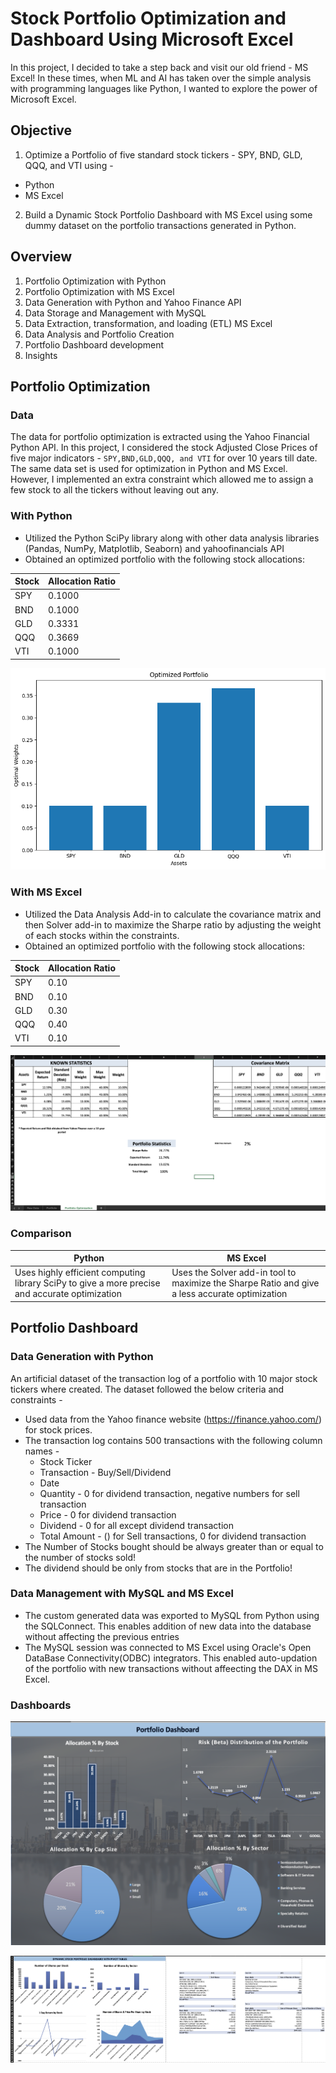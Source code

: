 # Stock Portfolio Optimization and Dashboard Using Microsoft Excel
In this project, I decided to take a step back and visit our old friend - MS Excel! In these times, when ML and AI has 
taken over the simple analysis with programming languages like Python, I wanted to explore the power of Microsoft Excel.

## Objective

1. Optimize a Portfolio of five standard stock tickers - SPY, BND, GLD, QQQ, and VTI using - 

  - Python
  - MS Excel

2. Build a Dynamic Stock Portfolio Dashboard with MS Excel using some dummy dataset on the portfolio transactions generated in Python.

## Overview

1. Portfolio Optimization with Python
2. Portfolio Optimization with MS Excel
3. Data Generation with Python and Yahoo Finance API
4. Data Storage and Management with MySQL
5. Data Extraction, transformation, and loading (ETL) MS Excel
6. Data Analysis and Portfolio Creation
7. Portfolio Dashboard development
8. Insights

## Portfolio Optimization

### Data

The data for portfolio optimization is extracted using the Yahoo Financial Python API. In this project, I considered the stock Adjusted Close Prices of five major indicators - 
`SPY,BND,GLD,QQQ, and VTI` for over 10 years till date. The same data set is used for optimization in Python and MS Excel. However, I implemented an extra constraint
which allowed me to assign a few stock to all the tickers without leaving out any.

### With Python

- Utilized the Python SciPy library along with other data analysis libraries (Pandas, NumPy, Matplotlib, Seaborn) and yahoofinancials API
- Obtained an optimized portfolio with the following stock allocations:

 | Stock | Allocation Ratio |
 |---|---|
 | SPY | 0.1000 |
 | BND | 0.1000 |
 | GLD | 0.3331 |
 | QQQ | 0.3669 |
 | VTI | 0.1000 |
 
 ![](portfolio_optimization/optimized_portfolio_graph.png)

 ### With MS Excel

 - Utilized the Data Analysis Add-in to calculate the covariance matrix and then Solver add-in to maximize the Sharpe ratio by adjusting the weight of each stocks within the constraints.
- Obtained an optimized portfolio with the following stock allocations:

| Stock | Allocation Ratio |
 |---|---|
 | SPY | 0.10 |
 | BND | 0.10 |
 | GLD | 0.30 |
 | QQQ | 0.40 |
 | VTI | 0.10 |
 
![](portfolio_optimization/excel_optimization_checkpoints/optimized_portfolio.png)

### Comparison 
| Python | MS Excel|
|--|--|
| Uses highly efficient computing library SciPy to give a more precise and accurate optimization | Uses the Solver add-in tool to maximize the Sharpe Ratio and give a less accurate optimization|

## Portfolio Dashboard

### Data Generation with Python

An artificial dataset of the transaction log of a portfolio with 10 major stock tickers where created. The dataset followed the below criteria and constraints - 

 - Used data from the Yahoo finance website (https://finance.yahoo.com/) for stock prices.
 - The transaction log contains 500 transactions with the following column names -
   -  Stock Ticker
   -  Transaction - Buy/Sell/Dividend
   -  Date
   -  Quantity - 0 for dividend transaction, negative numbers for sell transaction
   -  Price - 0 for dividend transaction
   -  Dividend - 0 for all except dividend transaction
   -  Total Amount - () for Sell transactions, 0 for dividend transaction
 - The Number of Stocks bought should be always greater than or equal to the number of stocks sold!
 - The dividend should be only from stocks that are in the Portfolio!

### Data Management with MySQL and MS Excel

- The custom generated data was exported to MySQL from Python using the SQLConnect. This enables addition of new data into the database without affecting the previous entries
- The MySQL session was connected to MS Excel using Oracle's Open DataBase Connectivity(ODBC) integrators. This enabled auto-updation of the portfolio with new transactions without affeecting the DAX in MS Excel.

### Dashboards

![](portfolio_dashboard/dashboard_images/portfolio_dashboard.png)

![](portfolio_dashboard/dashboard_images/dynamic_dashboard.png)
